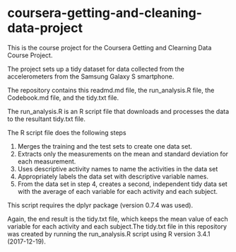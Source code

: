 # coursera-getting-and-cleaning-data-project

This is the course project for the Coursera Getting and Clearning Data Course Project.

The project sets up a tidy dataset for data collected from the accelerometers from the Samsung Galaxy S smartphone.

The repository contains this readmd.md file, the run_analysis.R file, the Codebook.md file, and the tidy.txt file.


The run_analysis.R is an R script file that downloads and processes the data to the resultant tidy.txt file.

The R script file does the following steps

1. Merges the training and the test sets to create one data set. <br/>
2. Extracts only the measurements on the mean and standard deviation for each measurement.<br/>
3. Uses descriptive activity names to name the activities in the data set<br/>
4. Appropriately labels the data set with descriptive variable names.<br/>
5. From the data set in step 4, creates a second, independent tidy data set with the average of each variable for each activity and each subject.<br/>

This script requires the dplyr package (version 0.7.4 was used).


Again, the end result is the tidy.txt file, which keeps the mean value of each variable for each activity and each subject.The tidy.txt file in this repository was created by running the run_analysis.R script using R version 3.4.1 (2017-12-19).


